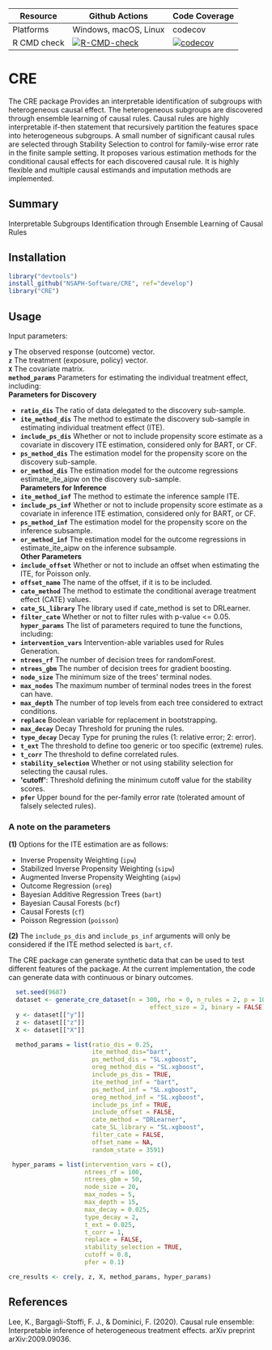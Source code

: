 | Resource    |  Github Actions      |  Code Coverage  |
| ----------  | -------------------- | --------------- |
| Platforms   | Windows, macOS, Linux|    codecov      |
| R CMD check | [![R-CMD-check](https://github.com/nsaph-software/CRE/workflows/R-CMD-check/badge.svg)](https://github.com/nsaph-software/CRE/actions) | [![codecov](https://codecov.io/gh/NSAPH-Software/CRE/branch/develop/graph/badge.svg?token=UMSVOYRKGA)](https://app.codecov.io/gh/NSAPH-Software/CRE)|


# CRE

The CRE package Provides an interpretable identification of subgroups with heterogeneous causal effect. The heterogeneous subgroups are discovered through ensemble learning of causal rules. Causal rules are highly interpretable if-then statement that recursively partition the features space into heterogeneous subgroups. A small number of significant causal rules are selected through Stability Selection to control for family-wise error rate in the finite sample setting. It proposes various estimation methods for the conditional causal effects for each discovered causal rule.  It is highly flexible and multiple causal estimands and imputation methods are implemented.

## Summary
Interpretable Subgroups Identification through Ensemble Learning of Causal Rules

## Installation

```r
library("devtools")
install_github("NSAPH-Software/CRE", ref="develop")
library("CRE")
```

## Usage

Input parameters:

**`y`** The observed response (outcome) vector.     
**`z`** The treatment (exposure, policy) vector.    
**`X`** The covariate matrix.    
**`method_params`** Parameters for estimating the individual treatment effect, including:    
__Parameters for Discovery__           
- **`ratio_dis`** The ratio of data delegated to the discovery sub-sample.     
- **`ite_method_dis`** The method to estimate the discovery sub-sample in estimating individual treatment effect (ITE).    
- **`include_ps_dis`**  Whether or not to include propensity score estimate as a covariate in discovery ITE estimation, considered only for BART, or CF.    
- **`ps_method_dis`** The estimation model for the propensity score on the discovery sub-sample.    
- **`or_method_dis`** The estimation model for the outcome regressions estimate_ite_aipw on the discovery sub-sample.      
__Parameters for Inference__     
- **`ite_method_inf`** The method to estimate the inference sample ITE.    
- **`include_ps_inf`** Whether or not to include propensity score estimate as a covariate in inference ITE estimation, considered only for BART, or CF.     
- **`ps_method_inf`** The estimation model for the propensity score on the inference subsample.     
- **`or_method_inf`** The estimation model for the outcome regressions in estimate_ite_aipw on the inference subsample.     
__Other Parameters__
- **`include_offset`** Whether or not to include an offset when estimating the ITE, for Poisson only.     
- **`offset_name`** The name of the offset, if it is to be included.     
- **`cate_method`** The method to estimate the conditional average treatment effect (CATE) values.     
- **`cate_SL_library`** The library used if cate_method is set to DRLearner.    
- **`filter_cate`** Whether or not to filter rules with p-value <= 0.05.   
**`hyper_params`** The list of parameters required to tune the functions, including:    
- **`intervention_vars`** Intervention-able variables used for Rules Generation.     
- **`ntrees_rf`** The number of decision trees for randomForest.     
- **`ntrees_gbm`** The number of decision trees for gradient boosting.     
- **`node_size`** The minimum size of the trees' terminal nodes.      
- **`max_nodes`** The maximum number of terminal nodes trees in the forest can have.    
- **`max_depth`** The number of top levels from each tree considered to extract conditions.    
- **`replace`** Boolean variable for replacement in bootstrapping.     
- **`max_decay`** Decay Threshold for pruning the rules.     
- **`type_decay`** Decay Type for pruning the rules (1: relative error; 2: error).     
- **`t_ext`** The threshold to define too generic or too specific (extreme) rules.     
- **`t_corr`** The threshold to define correlated rules.     
- **`stability_selection`** Whether or not using stability selection for selecting the causal rules.
- **'cutoff'**:  Threshold defining the minimum cutoff value for the stability scores.   
- **`pfer`** Upper bound for the per-family error rate (tolerated amount of falsely selected rules).    

### A note on the parameters

**(1)** Options for the ITE estimation are as follows: 

- Inverse Propensity Weighting (`ipw`)
- Stabilized Inverse Propensity Weighting (`sipw`)
- Augmented Inverse Propensity Weighting (`aipw`)
- Outcome Regression (`oreg`)
- Bayesian Additive Regression Trees (`bart`)
- Bayesian Causal Forests (`bcf`)
- Causal Forests (`cf`)
- Poisson Regression (`poisson`)

**(2)** The `include_ps_dis` and `include_ps_inf` arguments will only be considered if the ITE method selected is `bart`, `cf`.


The CRE package can generate synthetic data that can be used to test different features of the package. At the current implementation, the code can generate data with continuous or binary outcomes. 

```r
  set.seed(9687)
  dataset <- generate_cre_dataset(n = 300, rho = 0, n_rules = 2, p = 10,
                                       effect_size = 2, binary = FALSE)
  y <- dataset[["y"]]
  z <- dataset[["z"]]
  X <- dataset[["X"]]

  method_params = list(ratio_dis = 0.25,
                       ite_method_dis="bart",
                       ps_method_dis = "SL.xgboost",
                       oreg_method_dis = "SL.xgboost",
                       include_ps_dis = TRUE,
                       ite_method_inf = "bart",
                       ps_method_inf = "SL.xgboost",
                       oreg_method_inf = "SL.xgboost",
                       include_ps_inf = TRUE,
                       include_offset = FALSE,
                       cate_method = "DRLearner",
                       cate_SL_library = "SL.xgboost",
                       filter_cate = FALSE,
                       offset_name = NA,
                       random_state = 3591)

 hyper_params = list(intervention_vars = c(),
                     ntrees_rf = 100,
                     ntrees_gbm = 50,
                     node_size = 20,
                     max_nodes = 5,
                     max_depth = 15,
                     max_decay = 0.025,
                     type_decay = 2,
                     t_ext = 0.025,
                     t_corr = 1,
                     replace = FALSE,
                     stability_selection = TRUE,
                     cutoff = 0.8,
                     pfer = 0.1)

cre_results <- cre(y, z, X, method_params, hyper_params)

```

## References

Lee, K., Bargagli-Stoffi, F. J., & Dominici, F. (2020). Causal rule ensemble:
Interpretable inference of heterogeneous treatment effects.  arXiv preprint arXiv:2009.09036.
